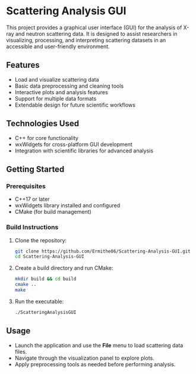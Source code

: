 # Scattering Analysis GUI

This project provides a graphical user interface (GUI) for the analysis of X-ray and neutron scattering data. 
It is designed to assist researchers in visualizing, processing, and interpreting scattering datasets in an accessible and user-friendly environment.

## Features
- Load and visualize scattering data
- Basic data preprocessing and cleaning tools
- Interactive plots and analysis features
- Support for multiple data formats
- Extendable design for future scientific workflows

## Technologies Used
- C++ for core functionality
- wxWidgets for cross-platform GUI development
- Integration with scientific libraries for advanced analysis

## Getting Started

### Prerequisites
- C++17 or later
- wxWidgets library installed and configured
- CMake (for build management)

### Build Instructions
1. Clone the repository:
   ```bash
   git clone https://github.com/Ermithe06/Scattering-Analysis-GUI.git
   cd Scattering-Analysis-GUI
   ```

2. Create a build directory and run CMake:
   ```bash
   mkdir build && cd build
   cmake ..
   make
   ```

3. Run the executable:
   ```bash
   ./ScatteringAnalysisGUI
   ```

## Usage
- Launch the application and use the **File** menu to load scattering data files.
- Navigate through the visualization panel to explore plots.
- Apply preprocessing tools as needed before performing analysis.
